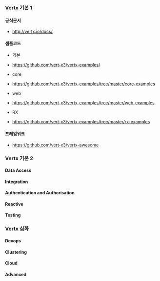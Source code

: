 
### Vertx 기본 1

#### 공식문서

- http://vertx.io/docs/

#### 샘플코드

- 기본
 - https://github.com/vert-x3/vertx-examples/

- core 
 - https://github.com/vert-x3/vertx-examples/tree/master/core-examples

- web
 - https://github.com/vert-x3/vertx-examples/tree/master/web-examples
 
- RX
 - https://github.com/vert-x3/vertx-examples/tree/master/rx-examples
    
#### 프레임워크 

- https://github.com/vert-x3/vertx-awesome


### Vertx 기본 2

#### Data Access

#### Integration

#### Authentication and Authorisation

#### Reactive

#### Testing


### Vertx 심화

#### Devops

#### Clustering

#### Cloud

#### Advanced

